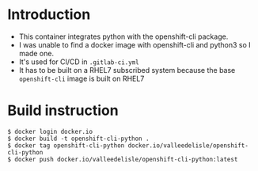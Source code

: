 # Introduction

- This container integrates python with the openshift-cli package.
- I was unable to find a docker image with openshift-cli and python3 so I made one.
- It's used for CI/CD in `.gitlab-ci.yml`
- It has to be built on a RHEL7 subscribed system because the base `openshift-cli` image is built on RHEL7

# Build instruction
```
$ docker login docker.io
$ docker build -t openshift-cli-python .
$ docker tag openshift-cli-python docker.io/valleedelisle/openshift-cli-python
$ docker push docker.io/valleedelisle/openshift-cli-python:latest
```
